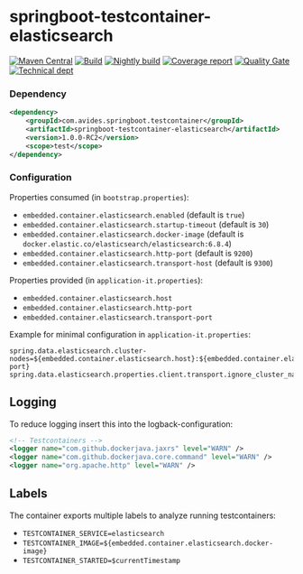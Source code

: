 # springboot-testcontainer-elasticsearch

[![Maven Central](https://img.shields.io/maven-metadata/v/http/central.maven.org/maven2/com/avides/springboot/testcontainer/springboot-testcontainer-elasticsearch/maven-metadata.xml.svg)](https://search.maven.org/#search%7Cgav%7C1%7Cg%3A%22com.avides.springboot.testcontainer%22%20AND%20a%3A%22springboot-testcontainer-elasticsearch%22)
[![Build](https://github.com/springboot-testcontainer/springboot-testcontainer-elasticsearch/workflows/release/badge.svg)](https://github.com/springboot-testcontainer/springboot-testcontainer-elasticsearch/actions)
[![Nightly build](https://github.com/springboot-testcontainer/springboot-testcontainer-elasticsearch/workflows/nightly/badge.svg)](https://github.com/springboot-testcontainer/springboot-testcontainer-elasticsearch/actions)
[![Coverage report](https://sonarcloud.io/api/project_badges/measure?project=springboot-testcontainer_springboot-testcontainer-elasticsearch&metric=coverage)](https://sonarcloud.io/dashboard?id=springboot-testcontainer_springboot-testcontainer-elasticsearch)
[![Quality Gate](https://sonarcloud.io/api/project_badges/measure?project=springboot-testcontainer_springboot-testcontainer-elasticsearch&metric=alert_status)](https://sonarcloud.io/dashboard?id=springboot-testcontainer_springboot-testcontainer-elasticsearch)
[![Technical dept](https://sonarcloud.io/api/project_badges/measure?project=springboot-testcontainer_springboot-testcontainer-elasticsearch&metric=sqale_index)](https://sonarcloud.io/dashboard?id=springboot-testcontainer_springboot-testcontainer-elasticsearch)

### Dependency
```xml
<dependency>
	<groupId>com.avides.springboot.testcontainer</groupId>
	<artifactId>springboot-testcontainer-elasticsearch</artifactId>
	<version>1.0.0-RC2</version>
	<scope>test</scope>
</dependency>
```

### Configuration
Properties consumed (in `bootstrap.properties`):
- `embedded.container.elasticsearch.enabled` (default is `true`)
- `embedded.container.elasticsearch.startup-timeout` (default is `30`)
- `embedded.container.elasticsearch.docker-image` (default is `docker.elastic.co/elasticsearch/elasticsearch:6.8.4`)
- `embedded.container.elasticsearch.http-port` (default is `9200`)
- `embedded.container.elasticsearch.transport-host` (default is `9300`)

Properties provided (in `application-it.properties`):
- `embedded.container.elasticsearch.host`
- `embedded.container.elasticsearch.http-port`
- `embedded.container.elasticsearch.transport-port`

Example for minimal configuration in `application-it.properties`:
```
spring.data.elasticsearch.cluster-nodes=${embedded.container.elasticsearch.host}:${embedded.container.elasticsearch.transport-port}
spring.data.elasticsearch.properties.client.transport.ignore_cluster_name=true
```

## Logging
To reduce logging insert this into the logback-configuration:
```xml
<!-- Testcontainers -->
<logger name="com.github.dockerjava.jaxrs" level="WARN" />
<logger name="com.github.dockerjava.core.command" level="WARN" />
<logger name="org.apache.http" level="WARN" />
```

## Labels
The container exports multiple labels to analyze running testcontainers:
- `TESTCONTAINER_SERVICE=elasticsearch`
- `TESTCONTAINER_IMAGE=${embedded.container.elasticsearch.docker-image}`
- `TESTCONTAINER_STARTED=$currentTimestamp`
